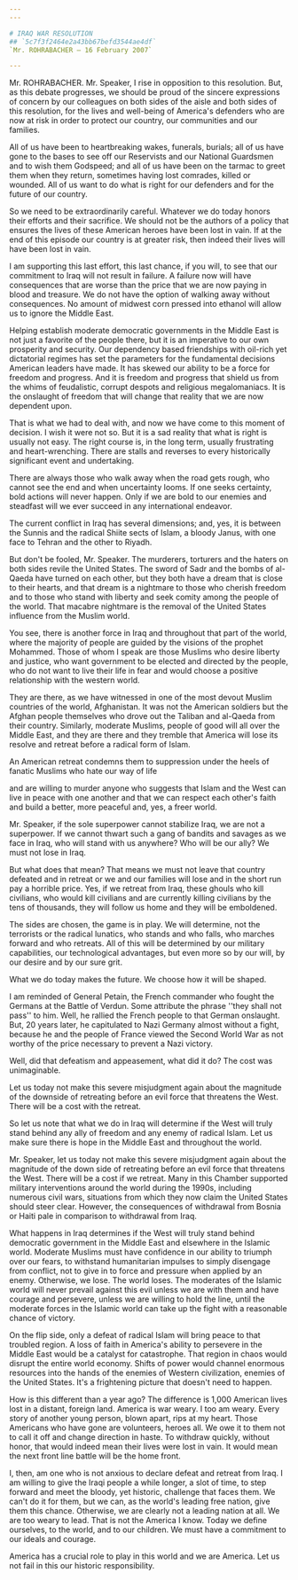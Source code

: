 ```yaml
---
---

# IRAQ WAR RESOLUTION
## `5c7f3f2464e2a43bb67befd3544ae4df`
`Mr. ROHRABACHER — 16 February 2007`

---
```



Mr. ROHRABACHER. Mr. Speaker, I rise in opposition to this 
resolution. But, as this debate progresses, we should be proud of the 
sincere expressions of concern by our colleagues on both sides of the 
aisle and both sides of this resolution, for the lives and well-being 
of America's defenders who are now at risk in order to protect our 
country, our communities and our families.

All of us have been to heartbreaking wakes, funerals, burials; all of 
us have gone to the bases to see off our Reservists and our National 
Guardsmen and to wish them Godspeed; and all of us have been on the 
tarmac to greet them when they return, sometimes having lost comrades, 
killed or wounded. All of us want to do what is right for our defenders 
and for the future of our country.

So we need to be extraordinarily careful. Whatever we do today honors 
their efforts and their sacrifice. We should not be the authors of a 
policy that ensures the lives of these American heroes have been lost 
in vain. If at the end of this episode our country is at greater risk, 
then indeed their lives will have been lost in vain.

I am supporting this last effort, this last chance, if you will, to 
see that our commitment to Iraq will not result in failure. A failure 
now will have consequences that are worse than the price that we are 
now paying in blood and treasure. We do not have the option of walking 
away without consequences. No amount of midwest corn pressed into 
ethanol will allow us to ignore the Middle East.

Helping establish moderate democratic governments in the Middle East 
is not just a favorite of the people there, but it is an imperative to 
our own prosperity and security. Our dependency based friendships with 
oil-rich yet dictatorial regimes has set the parameters for the 
fundamental decisions American leaders have made. It has skewed our 
ability to be a force for freedom and progress. And it is freedom and 
progress that shield us from the whims of feudalistic, corrupt despots 
and religious megalomaniacs. It is the onslaught of freedom that will 
change that reality that we are now dependent upon.

That is what we had to deal with, and now we have come to this moment 
of decision. I wish it were not so. But it is a sad reality that what 
is right is usually not easy. The right course is, in the long term, 
usually frustrating and heart-wrenching. There are stalls and reverses 
to every historically significant event and undertaking.

There are always those who walk away when the road gets rough, who 
cannot see the end and when uncertainty looms. If one seeks certainty, 
bold actions will never happen. Only if we are bold to our enemies and 
steadfast will we ever succeed in any international endeavor.

The current conflict in Iraq has several dimensions; and, yes, it is 
between the Sunnis and the radical Shiite sects of Islam, a bloody 
Janus, with one face to Tehran and the other to Riyadh.

But don't be fooled, Mr. Speaker. The murderers, torturers and the 
haters on both sides revile the United States. The sword of Sadr and 
the bombs of al-Qaeda have turned on each other, but they both have a 
dream that is close to their hearts, and that dream is a nightmare to 
those who cherish freedom and to those who stand with liberty and seek 
comity among the people of the world. That macabre nightmare is the 
removal of the United States influence from the Muslim world.

You see, there is another force in Iraq and throughout that part of 
the world, where the majority of people are guided by the visions of 
the prophet Mohammed. Those of whom I speak are those Muslims who 
desire liberty and justice, who want government to be elected and 
directed by the people, who do not want to live their life in fear and 
would choose a positive relationship with the western world.

They are there, as we have witnessed in one of the most devout Muslim 
countries of the world, Afghanistan. It was not the American soldiers 
but the Afghan people themselves who drove out the Taliban and al-Qaeda 
from their country. Similarly, moderate Muslims, people of good will 
all over the Middle East, and they are there and they tremble that 
America will lose its resolve and retreat before a radical form of 
Islam.

An American retreat condemns them to suppression under the heels of 
fanatic Muslims who hate our way of life


and are willing to murder anyone who suggests that Islam and the West 
can live in peace with one another and that we can respect each other's 
faith and build a better, more peaceful and, yes, a freer world.

Mr. Speaker, if the sole superpower cannot stabilize Iraq, we are not 
a superpower. If we cannot thwart such a gang of bandits and savages as 
we face in Iraq, who will stand with us anywhere? Who will be our ally? 
We must not lose in Iraq.

But what does that mean? That means we must not leave that country 
defeated and in retreat or we and our families will lose and in the 
short run pay a horrible price. Yes, if we retreat from Iraq, these 
ghouls who kill civilians, who would kill civilians and are currently 
killing civilians by the tens of thousands, they will follow us home 
and they will be emboldened.

The sides are chosen, the game is in play. We will determine, not the 
terrorists or the radical lunatics, who stands and who falls, who 
marches forward and who retreats. All of this will be determined by our 
military capabilities, our technological advantages, but even more so 
by our will, by our desire and by our sure grit.

What we do today makes the future. We choose how it will be shaped.

I am reminded of General Petain, the French commander who fought the 
Germans at the Battle of Verdun. Some attribute the phrase ''they shall 
not pass'' to him. Well, he rallied the French people to that German 
onslaught. But, 20 years later, he capitulated to Nazi Germany almost 
without a fight, because he and the people of France viewed the Second 
World War as not worthy of the price necessary to prevent a Nazi 
victory.

Well, did that defeatism and appeasement, what did it do? The cost 
was unimaginable.

Let us today not make this severe misjudgment again about the 
magnitude of the downside of retreating before an evil force that 
threatens the West. There will be a cost with the retreat.

So let us note that what we do in Iraq will determine if the West 
will truly stand behind any ally of freedom and any enemy of radical 
Islam. Let us make sure there is hope in the Middle East and throughout 
the world.

Mr. Speaker, let us today not make this severe misjudgment again 
about the magnitude of the down side of retreating before an evil force 
that threatens the West. There will be a cost if we retreat. Many in 
this Chamber supported military interventions around the world during 
the 1990s, including numerous civil wars, situations from which they 
now claim the United States should steer clear. However, the 
consequences of withdrawal from Bosnia or Haiti pale in comparison to 
withdrawal from Iraq.

What happens in Iraq determines if the West will truly stand behind 
democratic government in the Middle East and elsewhere in the Islamic 
world. Moderate Muslims must have confidence in our ability to triumph 
over our fears, to withstand humanitarian impulses to simply disengage 
from conflict, not to give in to force and pressure when applied by an 
enemy. Otherwise, we lose. The world loses. The moderates of the 
Islamic world will never prevail against this evil unless we are with 
them and have courage and persevere, unless we are willing to hold the 
line, until the moderate forces in the Islamic world can take up the 
fight with a reasonable chance of victory.

On the flip side, only a defeat of radical Islam will bring peace to 
that troubled region. A loss of faith in America's ability to persevere 
in the Middle East would be a catalyst for catastrophe. That region in 
chaos would disrupt the entire world economy. Shifts of power would 
channel enormous resources into the hands of the enemies of Western 
civilization, enemies of the United States. It's a frightening picture 
that doesn't need to happen.

How is this different than a year ago? The difference is 1,000 
American lives lost in a distant, foreign land. America is war weary. I 
too am weary. Every story of another young person, blown apart, rips at 
my heart. Those Americans who have gone are volunteers, heroes all. We 
owe it to them not to call it off and change direction in haste. To 
withdraw quickly, without honor, that would indeed mean their lives 
were lost in vain. It would mean the next front line battle will be the 
home front.

I, then, am one who is not anxious to declare defeat and retreat from 
Iraq. I am willing to give the Iraqi people a while longer, a slot of 
time, to step forward and meet the bloody, yet historic, challenge that 
faces them. We can't do it for them, but we can, as the world's leading 
free nation, give them this chance. Otherwise, we are clearly not a 
leading nation at all. We are too weary to lead. That is not the 
America I know. Today we define ourselves, to the world, and to our 
children. We must have a commitment to our ideals and courage.

America has a crucial role to play in this world and we are America. 
Let us not fail in this our historic responsibility.